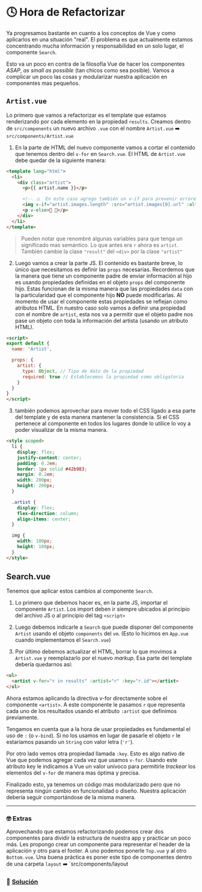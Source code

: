 # 🕓 Hora de Refactorizar

Ya progresamos bastante en cuanto a los conceptos de Vue y como aplicarlos en una situación "real". El problema es que actualmente estamos concentrando mucha información y responsabilidad en un solo lugar, el componente `Search`.

Esto va un poco en contra de la filosofía Vue de hacer los componentes *ASAP*, *as small as possible* (tan chicos como sea posible). Vamos a complicar un poco las cosas y modularizar nuestra aplicación en componentes mas pequeños.


## `Artist.vue`

Lo primero que vamos a refactorizar es el template que estamos renderizando por cada elemento en la propiedad `results`. Creamos dentro de `src/components` un nuevo archivo `.vue` con el nombre `Artist.vue` ➡️ `src/components/Artist.vue`

1. En la parte de HTML del nuevo componente vamos a cortar el contenido que tenemos dentro del `v-for` en `Search.vue`. El HTML de `Artist.vue` debe quedar de la siguiente manera:

```html
<template lang="html">
  <li>
    <div class="artist">
      <p>{{ artist.name }}</p>

      <!-- ⚠️  En este caso agrego también un v-if para prevenir errores ya que la propiedad images puede venir vacia -->
      <img v-if="artist.images.length" :src="artist.images[0].url" :alt="artist.name">
      <p v-else>🚫 🌅</p>
    </div>
  </li>
</template>
```

> Pueden notar que renombré algunas variables para que tenga un significado mas semántico. Lo que antes era `r` ahora es `artist`. También cambie la clase `"result"` del `<div>` por la clase `"artist"`

2. Luego vamos a crear la parte JS. El contenido es bastante breve, lo único que necesitamos es definir las `props` necesarias. Recordemos que la manera que tiene un componente padre de enviar información al hijo es usando propiedades definidas en el objeto `props` del componente hijo. Estas funcionan de la misma manera que las propiedades `data` con la particularidad que el componente hijo **NO** puede modificarlas. Al momento de usar el componente estas propiedades se reflejan como atributos HTML. En nuestro caso solo vamos a definir una propiedad con el nombre de `artist`, esta nos va a permitir que el objeto padre nos pase un objeto con toda la información del artista (usando un atributo HTML).

```html
<script>
export default {
  name: 'Artist',

  props: {
    artist: {
      type: Object, // Tipo de dato de la propiedad
      required: true // Establecemos la propiedad como obligatoria
    }
  }
}
</script>
```

3. también podemos aprovechar para mover todo el CSS ligado a esa parte del template y de esta manera mantener la consistencia. Si el CSS pertenece al componente en todos los lugares donde lo utilice lo voy a poder visualizar de la misma manera.

```html
<style scoped>
  li {
    display: flex;
    justify-content: center;
    padding: 0.2em;
    border: 1px solid #42b983;
    margin: 0.2em;
    width: 200px;
    height: 200px;
  }

  .artist {
    display: flex;
    flex-direction: column;
    align-items: center;
  }

  img {
    width: 100px;
    height: 100px;
  }
</style>
```

## Search.vue

Tenemos que aplicar estos cambios al componente `Search`.

1. Lo primero que debemos hacer es, en la parte JS, importar el componente `Artist`. Los import deben ir siempre ubicados al principio del archivo JS o al principio del tag `<script>`

2. Luego debemos indicarle a `Search` que puede disponer del componente `Artist` usando el objeto `components` del `vm`. (Esto lo hicimos en `App.vue` cuando implementamos el `Search.vue`)

3. Por último debemos actualizar el HTML, borrar lo que movimos a `Artist.vue` y reemplazarlo por el nuevo *markup*. Esa parte del template debería quedarnos así:

```html
<ul>
  <artist v-for="r in results" :artist="r" :key="r.id"></artist>
</ul>
```

Ahora estamos aplicando la directiva v-for directamente sobre el componente `<artist>`. A este componente le pasamos `r` que representa cada uno de los resultados usando el atributo `:artist` que definimos previamente.

Tengamos en cuenta que a la hora de usar propiedades es fundamental el uso de `:` (o `v-bind`). Si no los usamos en lugar de pasarle el objeto `r` le estaríamos pasando un `String` con valor letra (`'r'`).

Por otro lado vemos otra propiedad llamada `:key`. Esto es algo nativo de Vue que podemos agregar cada vez que usamos `v-for`. Usando este atributo key le indicamos a Vue un valor unívoco para permitirle *trackear* los elementos del `v-for` de manera mas óptima y precisa.

Finalizado esto, ya tenemos un código mas modularizado pero que no representa ningún cambio en funcionalidad o diseño. Nuestra aplicación debería seguir comportándose de la misma manera.

___
### 🤓 Extras
Aprovechando que estamos refactorizando podemos crear dos componentes para dividir la estructura de nuestra app y practicar un poco más. Les propongo crear un componente para representar el header de la aplicación y otro para el footer. A uno podemos ponerle `Top.vue` y al otro `Bottom.vue`. Una buena práctica es poner este tipo de componentes dentro de una carpeta `layout` ➡️ `src/components/layout

### 📝 [Solución](https://github.com/ianaya89/workshop-vuejs/blob/master/hints/12.md)

